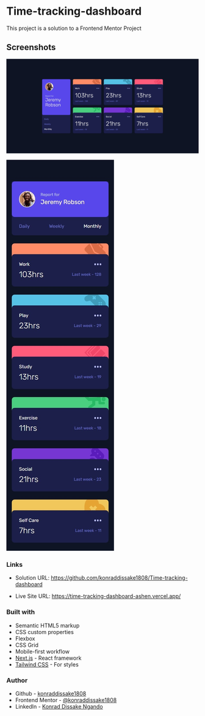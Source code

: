 # Time-tracking-dashboard

This project is a solution to a Frontend Mentor Project

## Screenshots

![](./screenshots/Time%20tracking%20dashboard%20Desktop%20screenshot.jpeg)

![](./screenshots/Time%20tracking%20dashboard%20Mobile%20screenshot.jpeg)

### Links

- Solution URL: https://github.com/konraddissake1808/Time-tracking-dashboard

- Live Site URL: https://time-tracking-dashboard-ashen.vercel.app/

### Built with

- Semantic HTML5 markup
- CSS custom properties
- Flexbox
- CSS Grid
- Mobile-first workflow
- [Next.js](https://nextjs.org/) - React framework
- [Tailwind CSS](https://tailwindcss.com/) - For styles

###  Author

- Github - [konraddissake1808](https://github.com/konraddissake1808)
- Frontend Mentor - [@konraddissake1808](https://www.frontendmentor.io/profile/konraddissake1808)
- LinkedIn - [Konrad Dissake Ngando](https://www.linkedin.com/in/konrad-dissake-ngando)